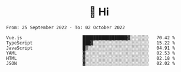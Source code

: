 <h1 align="center">👋 Hi</h1>
<!-- <h3 align="center">An enthusiastic frontend developer</h3> -->

<!--START_SECTION:waka-->

```text
From: 25 September 2022 - To: 02 October 2022

Vue.js                       █████████████████▓░░░░░░░   70.42 %
TypeScript                   ███▓░░░░░░░░░░░░░░░░░░░░░   15.22 %
JavaScript                   █▒░░░░░░░░░░░░░░░░░░░░░░░   04.91 %
YAML                         ▓░░░░░░░░░░░░░░░░░░░░░░░░   02.53 %
HTML                         ▓░░░░░░░░░░░░░░░░░░░░░░░░   02.18 %
JSON                         ▓░░░░░░░░░░░░░░░░░░░░░░░░   02.02 %
```

<!--END_SECTION:waka-->
